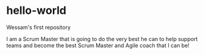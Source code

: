 # hello-world
Wessam's first repository

I am a Scrum Master that is going to do the very best he can to help support teams and become the best Scrum Master and Agile coach that I can be!
